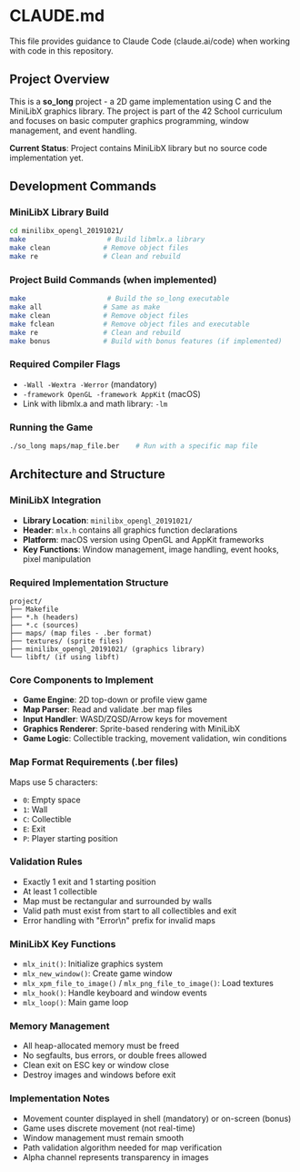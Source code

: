 # CLAUDE.md

This file provides guidance to Claude Code (claude.ai/code) when working with code in this repository.

## Project Overview

This is a **so_long** project - a 2D game implementation using C and the MiniLibX graphics library. The project is part of the 42 School curriculum and focuses on basic computer graphics programming, window management, and event handling.

**Current Status**: Project contains MiniLibX library but no source code implementation yet.

## Development Commands

### MiniLibX Library Build
```bash
cd minilibx_opengl_20191021/
make                    # Build libmlx.a library
make clean             # Remove object files
make re                # Clean and rebuild
```

### Project Build Commands (when implemented)
```bash
make                    # Build the so_long executable
make all               # Same as make
make clean             # Remove object files
make fclean            # Remove object files and executable
make re                # Clean and rebuild
make bonus             # Build with bonus features (if implemented)
```

### Required Compiler Flags
- `-Wall -Wextra -Werror` (mandatory)
- `-framework OpenGL -framework AppKit` (macOS)
- Link with libmlx.a and math library: `-lm`

### Running the Game
```bash
./so_long maps/map_file.ber    # Run with a specific map file
```

## Architecture and Structure

### MiniLibX Integration
- **Library Location**: `minilibx_opengl_20191021/`
- **Header**: `mlx.h` contains all graphics function declarations
- **Platform**: macOS version using OpenGL and AppKit frameworks
- **Key Functions**: Window management, image handling, event hooks, pixel manipulation

### Required Implementation Structure
```
project/
├── Makefile
├── *.h (headers)
├── *.c (sources) 
├── maps/ (map files - .ber format)
├── textures/ (sprite files)
├── minilibx_opengl_20191021/ (graphics library)
└── libft/ (if using libft)
```

### Core Components to Implement
- **Game Engine**: 2D top-down or profile view game
- **Map Parser**: Read and validate .ber map files
- **Input Handler**: WASD/ZQSD/Arrow keys for movement
- **Graphics Renderer**: Sprite-based rendering with MiniLibX
- **Game Logic**: Collectible tracking, movement validation, win conditions

### Map Format Requirements (.ber files)
Maps use 5 characters:
- `0`: Empty space
- `1`: Wall
- `C`: Collectible
- `E`: Exit
- `P`: Player starting position

### Validation Rules
- Exactly 1 exit and 1 starting position
- At least 1 collectible
- Map must be rectangular and surrounded by walls
- Valid path must exist from start to all collectibles and exit
- Error handling with "Error\n" prefix for invalid maps

### MiniLibX Key Functions
- `mlx_init()`: Initialize graphics system
- `mlx_new_window()`: Create game window
- `mlx_xpm_file_to_image()` / `mlx_png_file_to_image()`: Load textures
- `mlx_hook()`: Handle keyboard and window events
- `mlx_loop()`: Main game loop

### Memory Management
- All heap-allocated memory must be freed
- No segfaults, bus errors, or double frees allowed
- Clean exit on ESC key or window close
- Destroy images and windows before exit

### Implementation Notes
- Movement counter displayed in shell (mandatory) or on-screen (bonus)
- Game uses discrete movement (not real-time)
- Window management must remain smooth
- Path validation algorithm needed for map verification
- Alpha channel represents transparency in images